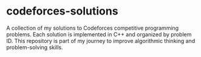 # codeforces-solutions
A collection of my solutions to Codeforces competitive programming problems. Each solution is implemented in C++ and organized by problem ID. This repository is part of my journey to improve algorithmic thinking and problem-solving skills.
